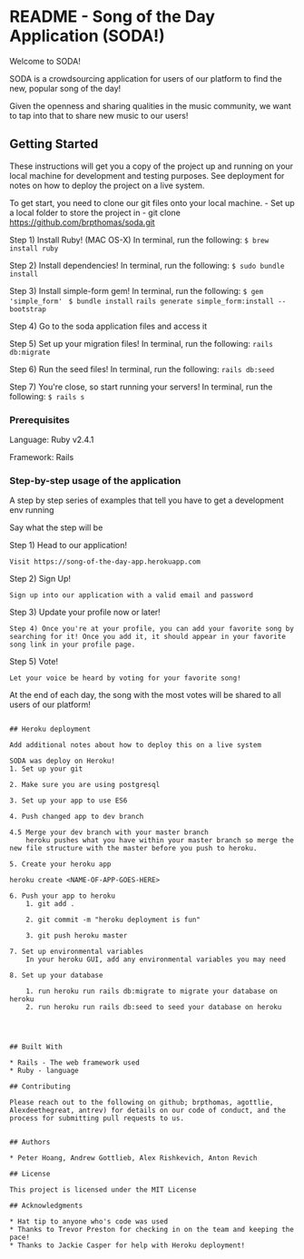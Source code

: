 # README - Song of the Day Application (SODA!)

Welcome to SODA!

SODA is a crowdsourcing application for users of our platform to find the new, popular song of the day! 

Given the openness and sharing qualities in the music community, we want to tap into that to share new music to our users!

## Getting Started

These instructions will get you a copy of the project up and running on your local machine for development and testing purposes. See deployment for notes on how to deploy the project on a live system.

To get start, you need to clone our git files onto your local machine. 
	- Set up a local folder to store the project in
	- git clone https://github.com/brpthomas/soda.git 

Step 1) Install Ruby! (MAC OS-X)
In terminal, run the following:
`$ brew install ruby`

Step 2) Install dependencies! 
In terminal, run the following:
`$ sudo bundle install` 

Step 3) Install simple-form gem!
In terminal, run the following:
`$ gem 'simple_form' `
`$ bundle install`
`rails generate simple_form:install --bootstrap`

Step 4) Go to the soda application files and access it

Step 5) Set up your migration files! 
In terminal, run the following:
`rails db:migrate`

Step 6) Run the seed files!
In terminal, run the following:
`rails db:seed`

Step 7) You're close, so start running your servers! 
In terminal, run the following:
`$ rails s`


### Prerequisites

Language:
Ruby v2.4.1

Framework:
Rails 


### Step-by-step usage of the application

A step by step series of examples that tell you have to get a development env running

Say what the step will be

Step 1) Head to our application! 

```
Visit https://song-of-the-day-app.herokuapp.com
```
Step 2) Sign Up! 

```
Sign up into our application with a valid email and password 
```
Step 3) Update your profile now or later! 

```
Step 4) Once you're at your profile, you can add your favorite song by searching for it! Once you add it, it should appear in your favorite song link in your profile page. 

```
Step 5) Vote! 
```
Let your voice be heard by voting for your favorite song! 
```
At the end of each day, the song with the most votes will be shared to all users of our platform!
```

## Heroku deployment

Add additional notes about how to deploy this on a live system

SODA was deploy on Heroku!
1. Set up your git

2. Make sure you are using postgresql

3. Set up your app to use ES6

4. Push changed app to dev branch

4.5 Merge your dev branch with your master branch
	heroku pushes what you have within your master branch so merge the new file structure with the master before you push to heroku.

5. Create your heroku app

heroku create <NAME-OF-APP-GOES-HERE>

6. Push your app to heroku
	1. git add .

 	2. git commit -m "heroku deployment is fun"

	3. git push heroku master

7. Set up environmental variables
	In your heroku GUI, add any environmental variables you may need

8. Set up your database

	1. run heroku run rails db:migrate to migrate your database on heroku
	2. run heroku run rails db:seed to seed your database on heroku




## Built With

* Rails - The web framework used
* Ruby - language 

## Contributing

Please reach out to the following on github; brpthomas, agottlie, Alexdeethegreat, antrev) for details on our code of conduct, and the process for submitting pull requests to us.


## Authors

* Peter Hoang, Andrew Gottlieb, Alex Rishkevich, Anton Revich

## License

This project is licensed under the MIT License 

## Acknowledgments

* Hat tip to anyone who's code was used
* Thanks to Trevor Preston for checking in on the team and keeping the pace!
* Thanks to Jackie Casper for help with Heroku deployment!

